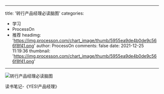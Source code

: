 
---
title: '转行产品经理必读脑图'
categories: 
 - 学习
 - ProcessOn
 - 推荐
headimg: 'https://img.processon.com/chart_image/thumb/5955ea9de4b0de9c566f8f41.png'
author: ProcessOn
comments: false
date: 2021-12-25 11:19:36
thumbnail: 'https://img.processon.com/chart_image/thumb/5955ea9de4b0de9c566f8f41.png'
---

<div>   
<img class="thumb" alt="转行产品经理必读脑图" src="https://img.processon.com/chart_image/thumb/5955ea9de4b0de9c566f8f41.png" referrerpolicy="no-referrer">
<p>读书笔记-《YES!产品经理》</p>  
</div>
            